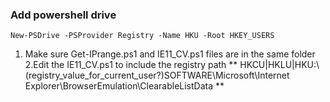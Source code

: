 ### Add powershell drive ###

`New-PSDrive -PSProvider Registry -Name HKU -Root HKEY_USERS`

1. Make sure Get-IPrange.ps1 and IE11_CV.ps1 files are in the same folder
2.Edit the IE11_CV.ps1 to include the registry path ** HKCU|HKLU|HKU:\\(registry_value_for_current_user?)SOFTWARE\Microsoft\Internet Explorer\BrowserEmulation\ClearableListData **
